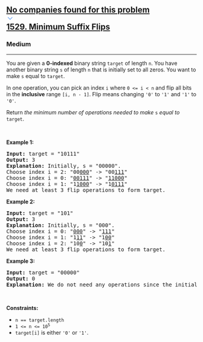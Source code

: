 <h2><a href="https://leetcode.com/problems/minimum-suffix-flips/"><div id="big-omega-company-tags"><div id="big-omega-topbar"><div class="companyTagsContainer" style="overflow-x: scroll; flex-wrap: nowrap;"><div class="companyTagsContainer--tag">No companies found for this problem</div></div><div class="companyTagsContainer--chevron"><div><svg version="1.1" id="icon" xmlns="http://www.w3.org/2000/svg" xmlns:xlink="http://www.w3.org/1999/xlink" x="0px" y="0px" viewBox="0 0 32 32" fill="#4087F1" xml:space="preserve" style="width: 20px;"><polygon points="16,22 6,12 7.4,10.6 16,19.2 24.6,10.6 26,12 "></polygon><rect id="_x3C_Transparent_Rectangle_x3E_" class="st0" fill="none" width="32" height="32"></rect></svg></div></div></div></div>1529. Minimum Suffix Flips</a></h2><h3>Medium</h3><hr><div><p>You are given a <strong>0-indexed</strong> binary string <code>target</code> of length <code>n</code>. You have another binary string <code>s</code> of length <code>n</code> that is initially set to all zeros. You want to make <code>s</code> equal to <code>target</code>.</p>

<p>In one operation, you can pick an index <code>i</code> where <code>0 &lt;= i &lt; n</code> and flip all bits in the <strong>inclusive</strong> range <code>[i, n - 1]</code>. Flip means changing <code>'0'</code> to <code>'1'</code> and <code>'1'</code> to <code>'0'</code>.</p>

<p>Return <em>the minimum number of operations needed to make </em><code>s</code><em> equal to </em><code>target</code>.</p>

<p>&nbsp;</p>
<p><strong class="example">Example 1:</strong></p>

<pre><strong>Input:</strong> target = "10111"
<strong>Output:</strong> 3
<strong>Explanation:</strong> Initially, s = "00000".
Choose index i = 2: "00<u>000</u>" -&gt; "00<u>111</u>"
Choose index i = 0: "<u>00111</u>" -&gt; "<u>11000</u>"
Choose index i = 1: "1<u>1000</u>" -&gt; "1<u>0111</u>"
We need at least 3 flip operations to form target.
</pre>

<p><strong class="example">Example 2:</strong></p>

<pre><strong>Input:</strong> target = "101"
<strong>Output:</strong> 3
<strong>Explanation:</strong> Initially, s = "000".
Choose index i = 0: "<u>000</u>" -&gt; "<u>111</u>"
Choose index i = 1: "1<u>11</u>" -&gt; "1<u>00</u>"
Choose index i = 2: "10<u>0</u>" -&gt; "10<u>1</u>"
We need at least 3 flip operations to form target.
</pre>

<p><strong class="example">Example 3:</strong></p>

<pre><strong>Input:</strong> target = "00000"
<strong>Output:</strong> 0
<strong>Explanation:</strong> We do not need any operations since the initial s already equals target.
</pre>

<p>&nbsp;</p>
<p><strong>Constraints:</strong></p>

<ul>
	<li><code>n == target.length</code></li>
	<li><code>1 &lt;= n &lt;= 10<sup>5</sup></code></li>
	<li><code>target[i]</code> is either <code>'0'</code> or <code>'1'</code>.</li>
</ul>
</div>